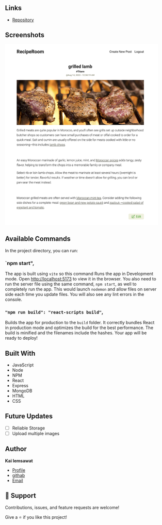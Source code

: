 <h1 align="center"><project-name></h1>

<p align="center"><project-description></p>

## Links

-   [Repository](https://github.com/KaiIemsawat/recipe-blog "RecipeRoom")

## Screenshots

![screenshot](/server/uploads/screenshotForReadme.png "screenshot")

## Available Commands

In the project directory, you can run:

### `npm start",

The app is built using `vite` so this command Runs the app in Development mode. Open [http://localhost:5173](http://localhost:5173) to view it in the browser. You also need to run the server file using the same command, `npm start`, as well to completely run the app. This would launch `nodemon` and allow files on server side each time you update files. You will also see any lint errors in the console.

### `"npm run build": "react-scripts build"`,

Builds the app for production to the `build` folder. It correctly bundles React in production mode and optimizes the build for the best performance. The build is minified and the filenames include the hashes. Your app will be ready to deploy!

## Built With

-   JavaScript
-   Node
-   NPM
-   React
-   Express
-   MongoDB
-   HTML
-   CSS

## Future Updates

-   [ ] Reliable Storage
-   [ ] Upload multiple images

## Author

**Kai Iemsawat**

-   [Profile](https://kai-portfolio.tech/ "kai iemsawat")
-   [githab](https://github.com/KaiIemsawat "github")
-   [Email](kaiiemsawat@gmail.com "mail me")

## 🤝 Support

Contributions, issues, and feature requests are welcome!

Give a ⭐️ if you like this project!
